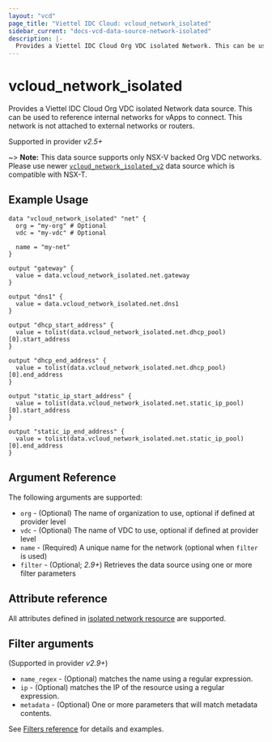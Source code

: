 ```yaml
---
layout: "vcd"
page_title: "Viettel IDC Cloud: vcloud_network_isolated"
sidebar_current: "docs-vcd-data-source-network-isolated"
description: |-
  Provides a Viettel IDC Cloud Org VDC isolated Network. This can be used to reference internal networks for vApps to connect.
---
```


# vcloud\_network\_isolated

Provides a Viettel IDC Cloud Org VDC isolated Network data source. This can be used to reference
internal networks for vApps to connect. This network is not attached to external networks or routers.

Supported in provider *v2.5+*

~> **Note:** This data source supports only NSX-V backed Org VDC networks.
Please use newer [`vcloud_network_isolated_v2`](/providers/viettelidc-provider/vcloud/latest/docs/data-sources/network_isolated_v2)
data source which is compatible with NSX-T.

## Example Usage

```hcl
data "vcloud_network_isolated" "net" {
  org = "my-org" # Optional
  vdc = "my-vdc" # Optional

  name = "my-net"
}

output "gateway" {
  value = data.vcloud_network_isolated.net.gateway
}

output "dns1" {
  value = data.vcloud_network_isolated.net.dns1
}

output "dhcp_start_address" {
  value = tolist(data.vcloud_network_isolated.net.dhcp_pool)[0].start_address
}

output "dhcp_end_address" {
  value = tolist(data.vcloud_network_isolated.net.dhcp_pool)[0].end_address
}

output "static_ip_start_address" {
  value = tolist(data.vcloud_network_isolated.net.static_ip_pool)[0].start_address
}

output "static_ip_end_address" {
  value = tolist(data.vcloud_network_isolated.net.static_ip_pool)[0].end_address
}

```

## Argument Reference

The following arguments are supported:

* `org` - (Optional) The name of organization to use, optional if defined at provider level
* `vdc` - (Optional) The name of VDC to use, optional if defined at provider level
* `name` - (Required) A unique name for the network (optional when `filter` is used)
* `filter` - (Optional; *2.9+*) Retrieves the data source using one or more filter parameters

## Attribute reference

All attributes defined in [isolated network resource](/providers/viettelidc-provider/vcloud/latest/docs/resources/network_isolated#attribute-reference) are supported.

## Filter arguments

(Supported in provider *v2.9+*)

* `name_regex` - (Optional) matches the name using a regular expression.
* `ip` - (Optional) matches the IP of the resource using a regular expression.
* `metadata` - (Optional) One or more parameters that will match metadata contents.

See [Filters reference](/providers/viettelidc-provider/vcloud/latest/docs/guides/data_source_filters) for details and examples.
